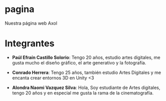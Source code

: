 # pagina
 Nuestra página web Axol

# Integrantes
- **Paúl Efraín Castillo Solorio**: Tengo 20 años, estudio artes digitales, me gusta mucho el diseño gráfico, el arte generativo y la fotografía.

- **Conrado Herrera**: Tengo 25 años, también estudio Artes Digitales y me encanta crear entornos 3D en Unity <3

- **Alondra Naomi Vazquez Silva**: Hola, Soy estudiante de Artes digitales, tengo 20 años y en especial me gusta la rama de la cinematografía.